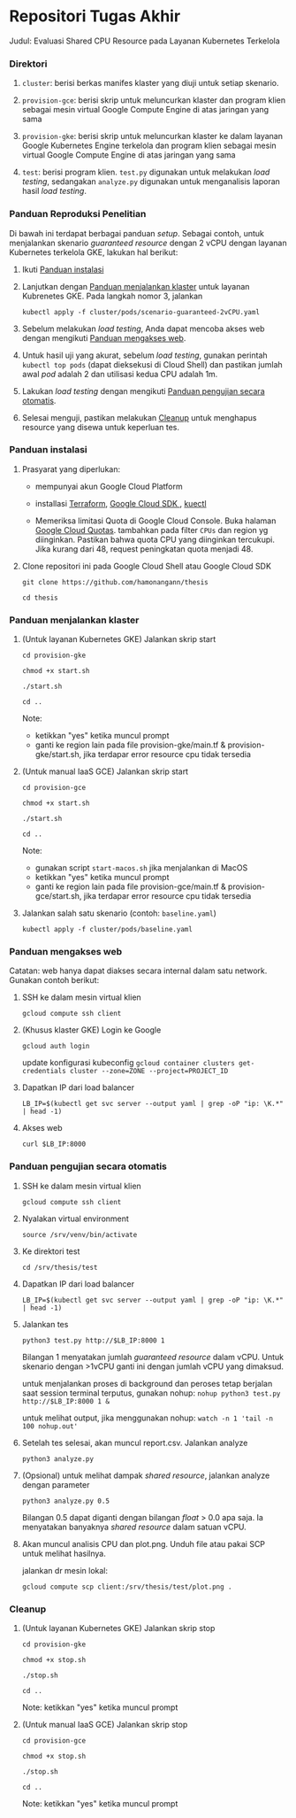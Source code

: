 # Repositori Tugas Akhir

Judul: Evaluasi Shared CPU Resource pada Layanan Kubernetes Terkelola

### Direktori

1.  `cluster`: berisi berkas manifes klaster yang diuji untuk setiap skenario.

2.  `provision-gce`: berisi skrip untuk meluncurkan klaster dan program klien sebagai mesin virtual Google Compute Engine di atas jaringan yang sama

3.  `provision-gke`: berisi skrip untuk meluncurkan klaster ke dalam layanan Google Kubernetes Engine terkelola dan program klien sebagai mesin virtual Google Compute Engine di atas jaringan yang sama

4.  `test`: berisi program klien. `test.py` digunakan untuk melakukan _load testing_, sedangakan `analyze.py` digunakan untuk menganalisis laporan hasil _load testing_.


### Panduan Reproduksi Penelitian

Di bawah ini terdapat berbagai panduan _setup_. Sebagai contoh, untuk menjalankan skenario _guaranteed resource_ dengan 2 vCPU dengan layanan Kubernetes terkelola GKE, lakukan hal berikut:

1.  Ikuti [Panduan instalasi](#panduan-instalasi)

2.  Lanjutkan dengan [Panduan menjalankan klaster](#panduan-menjalankan-klaster) untuk layanan Kubrenetes GKE. Pada langkah nomor 3, jalankan

    `kubectl apply -f cluster/pods/scenario-guaranteed-2vCPU.yaml`

3.  Sebelum melakukan _load testing_, Anda dapat mencoba akses web dengan mengikuti [Panduan mengakses web](#panduan-mengakses-web).

4.  Untuk hasil uji yang akurat, sebelum _load testing_, gunakan perintah `kubectl top pods` (dapat dieksekusi di Cloud Shell) dan pastikan jumlah awal _pod_ adalah 2 dan utilisasi kedua CPU adalah 1m.

5.  Lakukan _load testing_ dengan mengikuti [Panduan pengujian secara otomatis](#panduan-pengujian-secara-otomatis).

6.  Selesai menguji, pastikan melakukan [Cleanup](#cleanup) untuk menghapus resource yang disewa untuk keperluan tes.



### Panduan instalasi
1. Prasyarat yang diperlukan:
    - mempunyai akun Google Cloud Platform

    - installasi [Terraform](https://learn.hashicorp.com/tutorials/terraform/install-cli), [Google Cloud SDK ](https://cloud.google.com/sdk/docs/install), [kuectl](https://kubernetes.io/docs/tasks/tools/install-kubectl/)

    - Memeriksa limitasi Quota di Google Cloud Console. Buka halaman [Google Cloud Quotas](https://console.cloud.google.com/iam-admin/quotas). tambahkan pada filter  `CPUs` dan region yg diinginkan. Pastikan bahwa quota CPU yang diinginkan tercukupi. Jika kurang dari 48, request peningkatan quota menjadi 48.




2.  Clone repositori ini pada Google Cloud Shell atau Google Cloud SDK

    `git clone https://github.com/hamonangann/thesis`

    `cd thesis`


### Panduan menjalankan klaster

1.  (Untuk layanan Kubernetes GKE) Jalankan skrip start

    `cd provision-gke`

    `chmod +x start.sh`

    `./start.sh`

    `cd ..`

    Note:
    - ketikkan "yes" ketika muncul prompt
    - ganti ke region lain pada file provision-gke/main.tf & provision-gke/start.sh, jika terdapar error resource cpu tidak tersedia


2.  (Untuk manual IaaS GCE) Jalankan skrip start

    `cd provision-gce`

    `chmod +x start.sh`

    `./start.sh`

    `cd ..`

    Note:
    - gunakan script `start-macos.sh` jika menjalankan di MacOS
    - ketikkan "yes" ketika muncul prompt
    - ganti ke region lain pada file provision-gce/main.tf & provision-gce/start.sh, jika terdapar error resource cpu tidak tersedia

3.  Jalankan salah satu skenario (contoh: `baseline.yaml`)

    `kubectl apply -f cluster/pods/baseline.yaml`


### Panduan mengakses web

Catatan: web hanya dapat diakses secara internal dalam satu network. Gunakan contoh berikut:

1.  SSH ke dalam mesin virtual klien

    `gcloud compute ssh client`

2.  (Khusus klaster GKE) Login ke Google

    `gcloud auth login`

    update konfigurasi kubeconfig
    `gcloud container clusters get-credentials cluster --zone=ZONE --project=PROJECT_ID`

3.  Dapatkan IP dari load balancer

    `LB_IP=$(kubectl get svc server --output yaml | grep -oP "ip: \K.*" | head -1)`

4.  Akses web

    `curl $LB_IP:8000`


### Panduan pengujian secara otomatis

1.  SSH ke dalam mesin virtual klien

    `gcloud compute ssh client`

2.  Nyalakan virtual environment

    `source /srv/venv/bin/activate`

3.  Ke direktori test

    `cd /srv/thesis/test`

4.  Dapatkan IP dari load balancer

    `LB_IP=$(kubectl get svc server --output yaml | grep -oP "ip: \K.*" | head -1)`

5.  Jalankan tes

    `python3 test.py http://$LB_IP:8000 1`

    Bilangan 1 menyatakan jumlah _guaranteed resource_ dalam vCPU. Untuk skenario dengan >1vCPU ganti ini dengan jumlah vCPU yang dimaksud.

    untuk menjalankan proses di background dan peroses tetap berjalan saat session terminal terputus, gunakan nohup:
    `nohup python3 test.py http://$LB_IP:8000 1 &`

    untuk melihat output, jika menggunakan nohup:
    `watch -n 1 'tail -n 100 nohup.out'`

6.  Setelah tes selesai, akan muncul report.csv. Jalankan analyze

    `python3 analyze.py`

7.  (Opsional) untuk melihat dampak _shared resource_, jalankan analyze dengan parameter

    `python3 analyze.py 0.5`

    Bilangan 0.5 dapat diganti dengan bilangan _float_ > 0.0 apa saja. Ia menyatakan banyaknya _shared resource_ dalam satuan vCPU.

8.  Akan muncul analisis CPU dan plot.png. Unduh file atau pakai SCP untuk melihat hasilnya.

    jalankan dr mesin lokal:

    `gcloud compute scp client:/srv/thesis/test/plot.png .`


### Cleanup

1.  (Untuk layanan Kubernetes GKE) Jalankan skrip stop

    `cd provision-gke`

    `chmod +x stop.sh`

    `./stop.sh`

    `cd ..`

    Note: ketikkan "yes" ketika muncul prompt

2.  (Untuk manual IaaS GCE) Jalankan skrip stop

    `cd provision-gce`

    `chmod +x stop.sh`

    `./stop.sh`

    `cd ..`

    Note: ketikkan "yes" ketika muncul prompt
